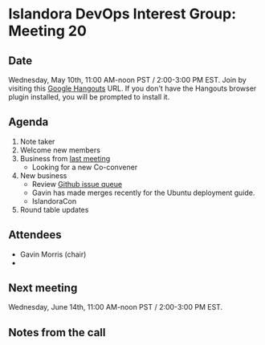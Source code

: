 # Islandora DevOps Interest Group: Meeting 20

## Date

Wednesday, May 10th, 11:00 AM-noon PST / 2:00-3:00 PM EST. Join by visiting this [Google Hangouts](https://hangouts.google.com/hangouts/_/commonmediainc.com/islandor-devops) URL. If you don't have the Hangouts browser plugin installed, you will be prompted to install it.

## Agenda

1. Note taker
2. Welcome new members
3. Business from [last meeting](https://github.com/islandora-interest-groups/Islandora-DevOps-Interest-Group/blob/master/meetings/19.md)
   * Looking for a new Co-convener
4. New business
   * Review [Github issue queue](https://github.com/islandora-interest-groups/Islandora-DevOps-Interest-Group/issues)
    * Gavin has made merges recently for the Ubuntu deployment guide.
   * IslandoraCon
5. Round table updates

## Attendees

* Gavin Morris (chair)
*

## Next meeting

Wednesday, June 14th, 11:00 AM-noon PST / 2:00-3:00 PM EST.

## Notes from the call
